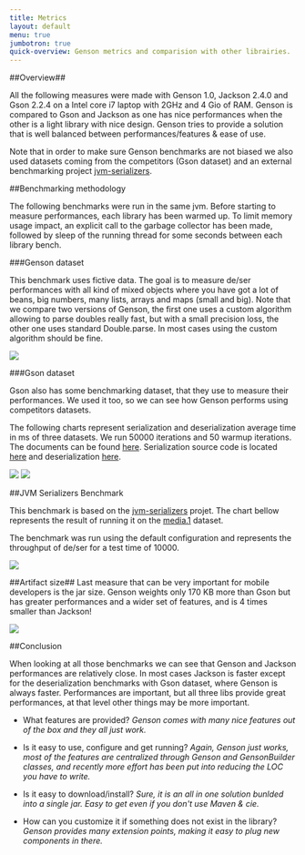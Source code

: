 ```yaml
---
title: Metrics
layout: default
menu: true
jumbotron: true
quick-overview: Genson metrics and comparision with other librairies.
---
```


##Overview##

All the following measures were made with Genson 1.0, Jackson 2.4.0 and Gson 2.2.4 on a Intel core i7 laptop with 2GHz and 4 Gio of RAM.
Genson is compared to Gson and Jackson as one has nice performances when the other is a light library with nice design.
Genson tries to provide a solution that is well balanced between performances/features & ease of use.

Note that in order to make sure Genson benchmarks are not biased we also used datasets coming from the competitors (Gson dataset)
and an external benchmarking project [jvm-serializers](https://github.com/eishay/jvm-serializers).


##Benchmarking methodology

The following benchmarks were run in the same jvm. Before starting to measure performances, each library has been warmed up.
To limit memory usage impact, an explicit call to the garbage collector has been made, followed by sleep of the running thread
for some seconds between each library bench.

###Genson dataset

This benchmark uses fictive data. The goal is to measure de/ser performances with all kind of mixed objects where you have
got a lot of beans, big numbers, many lists, arrays and maps (small and big).
Note that we compare two versions of Genson, the first one uses a custom algorithm allowing to parse doubles really fast,
but with a small precision loss, the other one uses standard Double.parse. In most cases using the custom algorithm should be fine.

<img class="img-responsive" src="{{site.baseurl}}/images/genson-data-bench.png" />


###Gson dataset

Gson also has some benchmarking dataset, that they use to measure their performances. We used it too, so we can see how Genson performs
using competitors datasets.

The following charts represent serialization and deserialization average time in ms of three datasets.
We run 50000 iterations and 50 warmup iterations. The documents can be found [here](https://github.com/owlike/genson/blob/master/genson/src/test/resources/).
Serialization source code is located [here](https://github.com/owlike/genson/blob/master/genson/src/test/java/com/owlike/genson/SerializationBenchmark.java)
 and deserialization [here](https://github.com/owlike/genson/blob/master/genson/src/test/java/com/owlike/genson/DeserializeBenchmark.java).

<img class="img-responsive" src="{{site.baseurl}}/images/gson-data-deser-bench.png" />
<img class="img-responsive" src="{{site.baseurl}}/images/gson-data-ser-bench.png" />


##JVM Serializers Benchmark

This benchmark is based on the [jvm-serializers](https://github.com/eishay/jvm-serializers/wiki/) projet. The chart bellow represents
the result of running it on the [media.1](https://github.com/eishay/jvm-serializers/blob/kannan/tpc/data/media.1.cks) dataset.

The benchmark was run using the default configuration and represents the throughput of de/ser for a test time of 10000.

<img class="img-responsive" src="{{site.baseurl}}/images/jvm-serializers-bench.png" />


##Artifact size##
Last measure that can be very important for mobile developers is the jar size.
Genson weights only 170 KB more than Gson but has greater performances and a wider set of features, and is 4 times smaller than Jackson!

<img class="img-responsive" src="{{site.baseurl}}/images/jar-size.png" />


##Conclusion

When looking at all those benchmarks we can see that Genson and Jackson performances are relatively close. In most cases Jackson is faster
except for the deserialization benchmarks with Gson dataset, where Genson is always faster.
Performances are important, but all three libs provide great performances, at that level other things may be more important.

* What features are provided?
 *Genson comes with many nice features out of the box and they all just work.*

* Is it easy to use, configure and get running?
 *Again, Genson just works, most of the features are centralized through Genson and GensonBuilder classes, and recently more effort has been
 put into reducing the LOC you have to write.*

* Is it easy to download/install?
 *Sure, it is an all in one solution bunlded into a single jar. Easy to get even if you don't use Maven & cie.*

* How can you customize it if something does not exist in the library?
 *Genson provides many extension points, making it easy to plug new components in there.*


